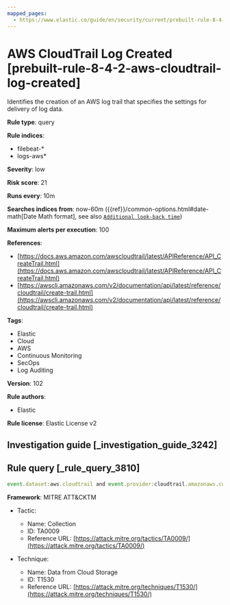 ```yaml
---
mapped_pages:
  - https://www.elastic.co/guide/en/security/current/prebuilt-rule-8-4-2-aws-cloudtrail-log-created.html
---
```


# AWS CloudTrail Log Created [prebuilt-rule-8-4-2-aws-cloudtrail-log-created]

Identifies the creation of an AWS log trail that specifies the settings for delivery of log data.

**Rule type**: query

**Rule indices**:

* filebeat-*
* logs-aws*

**Severity**: low

**Risk score**: 21

**Runs every**: 10m

**Searches indices from**: now-60m ({{ref}}/common-options.html#date-math[Date Math format], see also [`Additional look-back time`](docs-content://solutions/security/detect-and-alert/create-detection-rule.md#rule-schedule))

**Maximum alerts per execution**: 100

**References**:

* [https://docs.aws.amazon.com/awscloudtrail/latest/APIReference/API_CreateTrail.html](https://docs.aws.amazon.com/awscloudtrail/latest/APIReference/API_CreateTrail.html)
* [https://awscli.amazonaws.com/v2/documentation/api/latest/reference/cloudtrail/create-trail.html](https://awscli.amazonaws.com/v2/documentation/api/latest/reference/cloudtrail/create-trail.html)

**Tags**:

* Elastic
* Cloud
* AWS
* Continuous Monitoring
* SecOps
* Log Auditing

**Version**: 102

**Rule authors**:

* Elastic

**Rule license**: Elastic License v2

## Investigation guide [_investigation_guide_3242]



## Rule query [_rule_query_3810]

```js
event.dataset:aws.cloudtrail and event.provider:cloudtrail.amazonaws.com and event.action:CreateTrail and event.outcome:success
```

**Framework**: MITRE ATT&CKTM

* Tactic:

    * Name: Collection
    * ID: TA0009
    * Reference URL: [https://attack.mitre.org/tactics/TA0009/](https://attack.mitre.org/tactics/TA0009/)

* Technique:

    * Name: Data from Cloud Storage
    * ID: T1530
    * Reference URL: [https://attack.mitre.org/techniques/T1530/](https://attack.mitre.org/techniques/T1530/)



